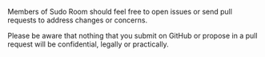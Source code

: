 Members of Sudo Room should feel free to open issues or send pull requests to address changes or concerns.

Please be aware that nothing that you submit on GitHub or propose in a pull request will be confidential, legally or practically.

